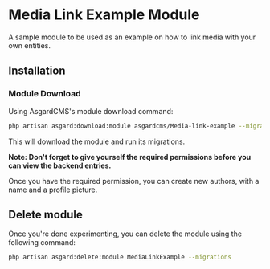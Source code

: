 # Media Link Example Module

A sample module to be used as an example on how to link media with your own entities.

## Installation

### Module Download

Using AsgardCMS's module download command:

``` bash
php artisan asgard:download:module asgardcms/Media-link-example --migrations
```

This will download the module and run its migrations.

**Note: Don't forget to give yourself the required permissions before you can view the backend entries.**

Once you have the required permission, you can create new authors, with a name and a profile picture.

## Delete module

Once you're done experimenting, you can delete the module using the following command:

``` bash
php artisan asgard:delete:module MediaLinkExample --migrations
```
